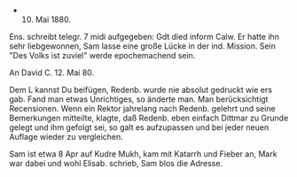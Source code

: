 + 10. Mai 1880.

Ens. schreibt telegr. 7 midi aufgegeben: Gdt died inform Calw. Er hatte ihn sehr liebgewonnen, Sam lasse eine große Lücke in der ind. Mission. Sein "Des Volks ist zuviel" werde epochemachend sein.



An David
 C. 12. Mai 80.

Dem L kannst Du beifügen, Redenb. wurde nie absolut gedruckt wie ers gab. Fand man etwas Unrichtiges, so änderte man. Man berücksichtigt Recensionen. Wenn ein Rektor jahrelang nach Redenb. gelehrt und seine Bemerkungen mitteilte, klagte, daß Redenb. eben einfach Dittmar zu Grunde gelegt und ihm gefolgt sei, so galt es aufzupassen und bei jeder neuen Auflage wieder zu vergleichen.

Sam ist etwa 8 Apr auf Kudre Mukh, kam mit Katarrh und Fieber an, Mark war dabei und wohl Elisab. schrieb, Sam blos die Adresse.
